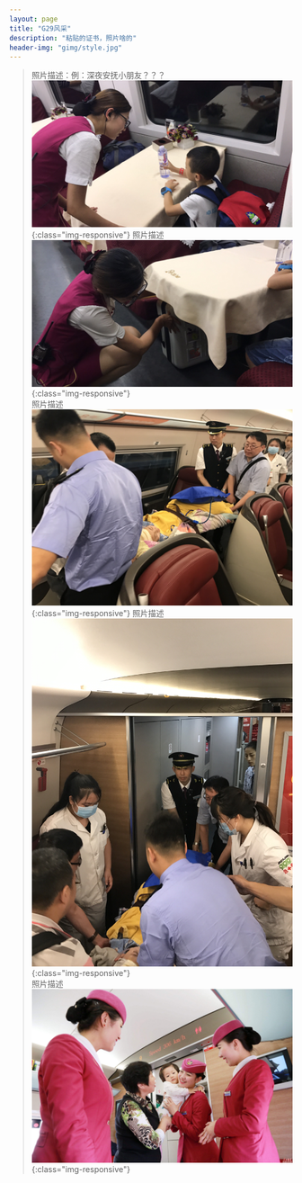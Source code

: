 ```yaml
---
layout: page
title: "G29风采"
description: "粘贴的证书，照片啥的"
header-img: "gimg/style.jpg"
---
```


> 照片描述：例：深夜安抚小朋友？？？  
![pic1](../gimg/care1.jpg){:class="img-responsive"} 
> 照片描述
![pic2](../gimg/care2.jpg){:class="img-responsive"}  
> 照片描述
![pic3](../gimg/care3.jpg){:class="img-responsive"} 
> 照片描述
![pic4](../gimg/care4.jpg){:class="img-responsive"}  
> 照片描述
![pic5](../gimg/care5.jpg){:class="img-responsive"}  